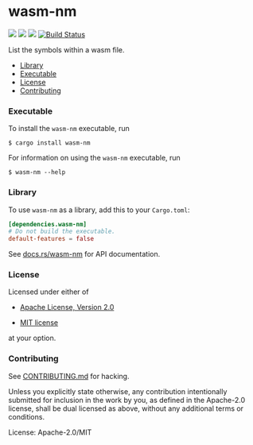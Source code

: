 # wasm-nm

[![](https://docs.rs/wasm-nm/badge.svg)](https://docs.rs/wasm-nm/) [![](https://img.shields.io/crates/v/wasm-nm.svg)](https://crates.io/crates/wasm-nm) [![](https://img.shields.io/crates/d/wasm-nm.png)](https://crates.io/crates/wasm-nm) [![Build Status](https://travis-ci.org/fitzgen/wasm-nm.png?branch=master)](https://travis-ci.org/fitzgen/wasm-nm)

List the symbols within a wasm file.

* [Library](#library)
* [Executable](#executable)
* [License](#license)
* [Contributing](#contributing)

### Executable

To install the `wasm-nm` executable, run

```
$ cargo install wasm-nm
```

For information on using the `wasm-nm` executable, run

```
$ wasm-nm --help
```

### Library

To use `wasm-nm` as a library, add this to your `Cargo.toml`:

```toml
[dependencies.wasm-nm]
# Do not build the executable.
default-features = false
```

See [docs.rs/wasm-nm][docs] for API documentation.

[docs]: https://docs.rs/wasm-nm

### License

Licensed under either of

 * [Apache License, Version 2.0](http://www.apache.org/licenses/LICENSE-2.0)

 * [MIT license](http://opensource.org/licenses/MIT)

at your option.

### Contributing

See
[CONTRIBUTING.md](https://github.com/fitzgen/wasm-nm/blob/master/CONTRIBUTING.md)
for hacking.

Unless you explicitly state otherwise, any contribution intentionally submitted
for inclusion in the work by you, as defined in the Apache-2.0 license, shall be
dual licensed as above, without any additional terms or conditions.


License: Apache-2.0/MIT

